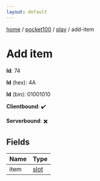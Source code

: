 ```yaml
---
layout: default
---
```


[home](/)  /  [pocket100](/protocol/pocket100)  /  [play](/protocol/pocket100/play)  /  add-item

# Add item

**Id**: 74

**Id** (hex): 4A

**Id** (bin): 01001010

**Clientbound**: ✔️

**Serverbound**: ✖️

## Fields

Name | Type
---|---
item | [slot](/protocol/pocket100/types/slot)

